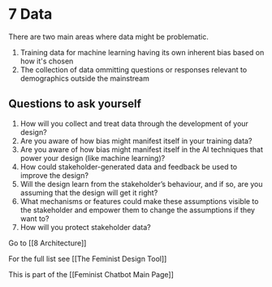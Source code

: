 # 7 Data
There are two main areas where data might be problematic.

1. Training data for machine learning having its own inherent bias based on how it's chosen
2. The collection of data ommitting questions or responses relevant to demographics outside the mainstream

## Questions to ask yourself

1. How will you collect and treat data through the development of your design? 
2. Are you aware of how bias might manifest itself in your training data? 
3. Are you aware of how bias might manifest itself in the AI techniques that power your design (like machine learning)? 
4. How could stakeholder-generated data and feedback be used to improve the design?
5. Will the design learn from the stakeholder’s behaviour, and if so, are you assuming that the design will get it right? 
6. What mechanisms or features could make these assumptions visible to the stakeholder and empower them to change the assumptions if they want to?
7. How will you protect stakeholder data?

Go to [[8 Architecture]]

For the full list see [[The Feminist Design Tool]]

This is part of the [[Feminist Chatbot Main Page]]